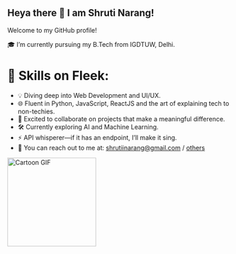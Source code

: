 ## Heya there 👋 I am Shruti Narang!
Welcome to my GitHub profile!


🎓 I’m currently pursuing my B.Tech from IGDTUW, Delhi.


# 🔧 Skills on Fleek:

  <div>
    <ul>
      <li>💡 Diving deep into Web Development and UI/UX.</li>
      <li>🌐 Fluent in Python, JavaScript, ReactJS and the art of explaining tech to non-techies.</li>
      <li>💛 Excited to collaborate on projects that make a meaningful difference.</li>
      <li>🛠️ Currently exploring AI and Machine Learning.</li>
      <li>⚡ API whisperer—if it has an endpoint, I’ll make it sing.</li>
      <li>📧 You can reach out to me at: <a href="mailto:shrutiinarang@gmail.com">shrutiinarang@gmail.com</a> / <a href="#">others</a></li>
    </ul>
  </div>
  <!-- GIF Section -->
  <div>
    <img src="https://media1.tenor.com/m/NYrgLNGuy7YAAAAd/the-c-programming-language-uncle-dane.gif" alt="Cartoon GIF" width="200" />
  </div>
</div>

    



<!--
**Shruti-Narang/Shruti-Narang** is a ✨ _special_ ✨ repository because its `README.md` (this file) appears on your GitHub profile.

Here are some ideas to get you started:

- 🔭 I’m currently working on ...
- 🌱 I’m currently learning ...
- 👯 I’m looking to collaborate on ...
- 🤔 I’m looking for help with ...
- 💬 Ask me about ...
- 📫 How to reach me: ...
- 😄 Pronouns: ...
- ⚡ Fun fact: ...
-->
